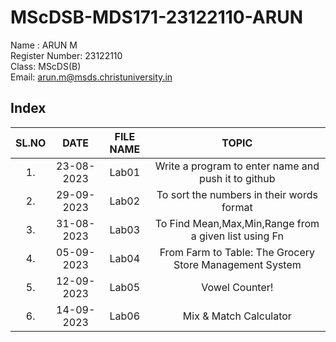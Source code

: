 # MScDSB-MDS171-23122110-ARUN

Name : ARUN M  
Register Number: 23122110   
Class: MScDS(B)  
Email: arun.m@msds.christuniversity.in

## Index
|SL.NO|DATE|FILE NAME|TOPIC|
|:----:|:----:|:---:|:----:|
|1.|23-08-2023|Lab01|Write a program to enter name and push it to github|https://github.com/arun6832/MScDSB-MDS171-23122110-ARUN/blob/c0d551b811c5ce6d351010080fd75de27cea5f95/Lab01.ipynb
|2.|29-09-2023|Lab02|To sort the numbers in their words format|https://github.com/arun6832/MScDSB-MDS171-23122110-ARUN/blob/d789c0a3adb311d29d0eb0c474bab8a4866fd579/Lab%2005.ipynb
|3.|31-08-2023|Lab03|To Find Mean,Max,Min,Range from a given list using Fn|https://github.com/arun6832/MScDSB-MDS171-23122110-ARUN/blob/d789c0a3adb311d29d0eb0c474bab8a4866fd579/Lab%2005.ipynb
|4.|05-09-2023|Lab04|From Farm to Table: The Grocery Store Management System|https://github.com/arun6832/MScDSB-MDS171-23122110-ARUN/blob/d789c0a3adb311d29d0eb0c474bab8a4866fd579/Lab%2005.ipynb
|5.|12-09-2023|Lab05|Vowel Counter!|https://github.com/arun6832/MScDSB-MDS171-23122110-ARUN/blob/d789c0a3adb311d29d0eb0c474bab8a4866fd579/Lab%2005.ipynb
|6.|14-09-2023|Lab06|Mix & Match Calculator|https://github.com/arun6832/MScDSB-MDS171-23122110-ARUN/blob/e26acaad2e0db0980e61dbd99efbe9134a2ab4c8/Lab06/lab06.ipynb

